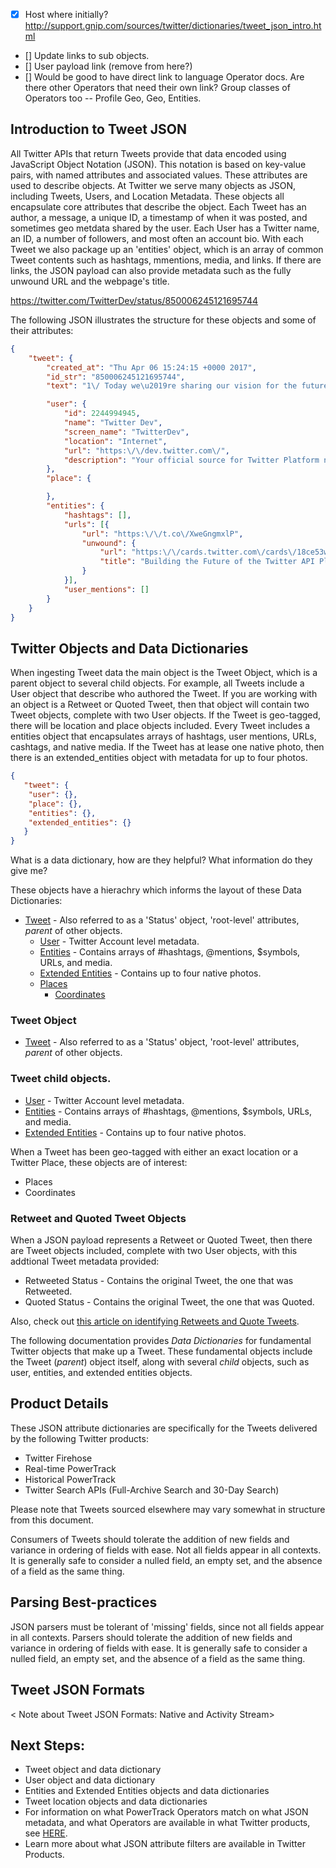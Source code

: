 + [X] Host where initially? http://support.gnip.com/sources/twitter/dictionaries/tweet_json_intro.html
+ [] Update links to sub objects.
+ [] User payload link (remove from here?) 
+ [] Would be good to have direct link to language Operator docs. Are there other Operators that need their own link? Group classes of Operators too -- Profile Geo, Geo, Entities.

## Introduction to Tweet JSON

All Twitter APIs that return Tweets provide that data encoded using JavaScript Object Notation (JSON). This notation is based on key-value pairs, with named attributes and associated values. These attributes are used to describe objects. At Twitter we serve many objects as JSON, including Tweets, Users, and Location Metadata. These objects all encapsulate core attributes that describe the object. Each Tweet has an author, a message, a unique ID, a timestamp of when it was posted, and sometimes geo metdata shared by the user. Each User has a Twitter name, an ID, a number of followers, and most often an account bio. With each Tweet we also package up an 'entities' object, which is an array of common Tweet contents such as hashtags, mmentions, media, and links. If there are links, the JSON payload can also provide metadata such as the fully unwound URL and the webpage's title.

https://twitter.com/TwitterDev/status/850006245121695744

The following JSON illustrates the structure for these objects and some of their attributes:

```json
{
	"tweet": {
		"created_at": "Thu Apr 06 15:24:15 +0000 2017",
		"id_str": "850006245121695744",
		"text": "1\/ Today we\u2019re sharing our vision for the future of the Twitter API platform!\nhttps:\/\/t.co\/XweGngmxlP",

		"user": {
			"id": 2244994945,
			"name": "Twitter Dev",
			"screen_name": "TwitterDev",
			"location": "Internet",
			"url": "https:\/\/dev.twitter.com\/",
			"description": "Your official source for Twitter Platform news, updates & events. Need technical help? Visit https:\/\/twittercommunity.com\/ \u2328\ufe0f #TapIntoTwitter"   
		},
		"place": {

		},
		"entities": {
			"hashtags": [],
			"urls": [{
				"url": "https:\/\/t.co\/XweGngmxlP",
				"unwound": {
					"url": "https:\/\/cards.twitter.com\/cards\/18ce53wgo4h\/3xo1c",
					"title": "Building the Future of the Twitter API Platform"
				}
			}],
			"user_mentions": []
		}
	}
}
```

## Twitter Objects and Data Dictionaries

When ingesting Tweet data the main object is the Tweet Object, which is a parent object to several child objects. For example, all Tweets include a User object that describe who authored the Tweet. If you are working with an object is a Retweet or Quoted Tweet, then that object will contain two Tweet objects, complete with two User objects. If the Tweet is geo-tagged, there will be location and place objects included. Every Tweet includes a entities object that encapsulates arrays of hashtags, user mentions, URLs, cashtags, and native media. If the Tweet has at lease one native photo, then there is an extended_entities object with metadata for up to four photos.

```json
{
   "tweet": {
	"user": {},
	"place": {},
	"entities": {},
	"extended_entities": {}
   }
}
```

What is a data dictionary, how are they helpful?  What information do they give me?

These objects have a hierachry which informs the layout of these Data Dictionaries: 
+ [Tweet](#tweet) - Also referred to as a 'Status' object, 'root-level' attributes, _parent_ of other objects.
  + [User](https://github.com/jimmoffitt/developer_advocate.blog/blob/master/User_JSON_Native.md) - Twitter Account level metadata.
  + [Entities](https://github.com/jimmoffitt/developer_advocate.blog/blob/master/Entities_JSON_Native.md) - Contains arrays of #hashtags, @mentions, $symbols, URLs, and media.
  + [Extended Entities](https://github.com/jimmoffitt/developer_advocate.blog/blob/master/Entities_JSON_Native.md) - Contains up to four native photos.  
  + [Places]()
    + [Coordinates]() 
    







### Tweet Object 
+ [Tweet](#tweet) - Also referred to as a 'Status' object, 'root-level' attributes, _parent_ of other objects.
  
### Tweet child objects.
 
  + [User](https://github.com/jimmoffitt/developer_advocate.blog/blob/master/User_JSON_Native.md) - Twitter Account level metadata.
  + [Entities](https://github.com/jimmoffitt/developer_advocate.blog/blob/master/Entities_JSON_Native.md) - Contains arrays of #hashtags, @mentions, $symbols, URLs, and media.
  + [Extended Entities](https://github.com/jimmoffitt/developer_advocate.blog/blob/master/Entities_JSON_Native.md) - Contains up to four native photos.
  
When a Tweet has been geo-tagged with either an exact location or a Twitter Place, these objects are of interest:
  + Places
  + Coordinates

### Retweet and Quoted Tweet Objects

When a JSON payload represents a Retweet or Quoted Tweet, then there are Tweet objects included, complete with two User objects, with this addtional Tweet metadata provided:

  + Retweeted Status - Contains the original Tweet, the one that was Retweeted.
  + Quoted Status - Contains the original Tweet, the one that was Quoted.
 
Also, check out [this article on identifying Retweets and Quote Tweets](http://support.gnip.com/articles/identifying-and-understanding-retweets.html).

The following documentation provides *Data Dictionaries* for fundamental Twitter objects that make up a Tweet. These fundamental objects include the Tweet (*parent*) object itself, along with several *child* objects, such as user, entities, and extended entities objects. 



## Product Details

These JSON attribute dictionaries are specifically for the Tweets delivered by the following Twitter products:
+ Twitter Firehose 
+ Real-time PowerTrack
+ Historical PowerTrack
+ Twitter Search APIs (Full-Archive Search and 30-Day Search)

Please note that Tweets sourced elsewhere may vary somewhat in structure from this document.

Consumers of Tweets should tolerate the addition of new fields and variance in ordering of fields with ease. Not all fields appear in all contexts. It is generally safe to consider a nulled field, an empty set, and the absence of a field as the same thing. 
  
## Parsing Best-practices

JSON parsers must be tolerant of 'missing' fields, since not all fields appear in all contexts. Parsers should tolerate the addition of new fields and variance in ordering of fields with ease. It is generally safe to consider a nulled field, an empty set, and the absence of a field as the same thing.
 
## Tweet JSON Formats 
 
< Note about Tweet JSON Formats: Native and Activity Stream> 
  
## Next Steps:  
+ Tweet object and data dictionary
+ User object and data dictionary
+ Entities and Extended Entities objects and data dictionaries
+ Tweet location objects and data dictionaries
+ For information on what PowerTrack Operators match on what JSON metadata, and what Operators are available in what Twitter products, see [HERE](https://github.com/jimmoffitt/developer_advocate.blog/blob/master/metadataEvolution/operatorJSON.md).
+ Learn more about what JSON attribute filters are available in Twitter Products.
  
